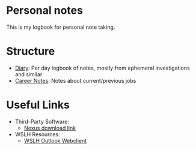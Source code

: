 # Personal notes
This is my logbook for personal note taking.

# Structure
* [Diary](./diary/diary.md): Per day logbook of notes, mostly from ephemeral investigations and similar
* [Career Notes](./career/README.md): Notes about current/previous jobs

# Useful Links
* Third-Party Software:
    * [Nexus download link](https://download.sonatype.com/nexus/3/latest-unix.tar.gz)
* WSLH Resources:
    * [WSLH Outlook Webclient](https://webmail.slh.wisc.edu)
